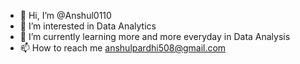 - 👋 Hi, I’m @Anshul0110
- 👀 I’m interested in Data Analytics
- 🌱 I’m currently learning more and more everyday in Data Analysis
- 📫 How to reach me anshulpardhi508@gmail.com

<!---
Anshul0110/Anshul0110 is a ✨ special ✨ repository because its `README.md` (this file) appears on your GitHub profile.
You can click the Preview link to take a look at your changes.
--->
